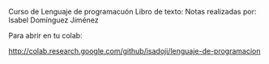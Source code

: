 Curso de Lenguaje de programacuón
Libro de texto: 
Notas realizadas por: Isabel Domínguez Jiménez

Para abrir en tu colab:

http://colab.research.google.com/github/isadoji/lenguaje-de-programacion
